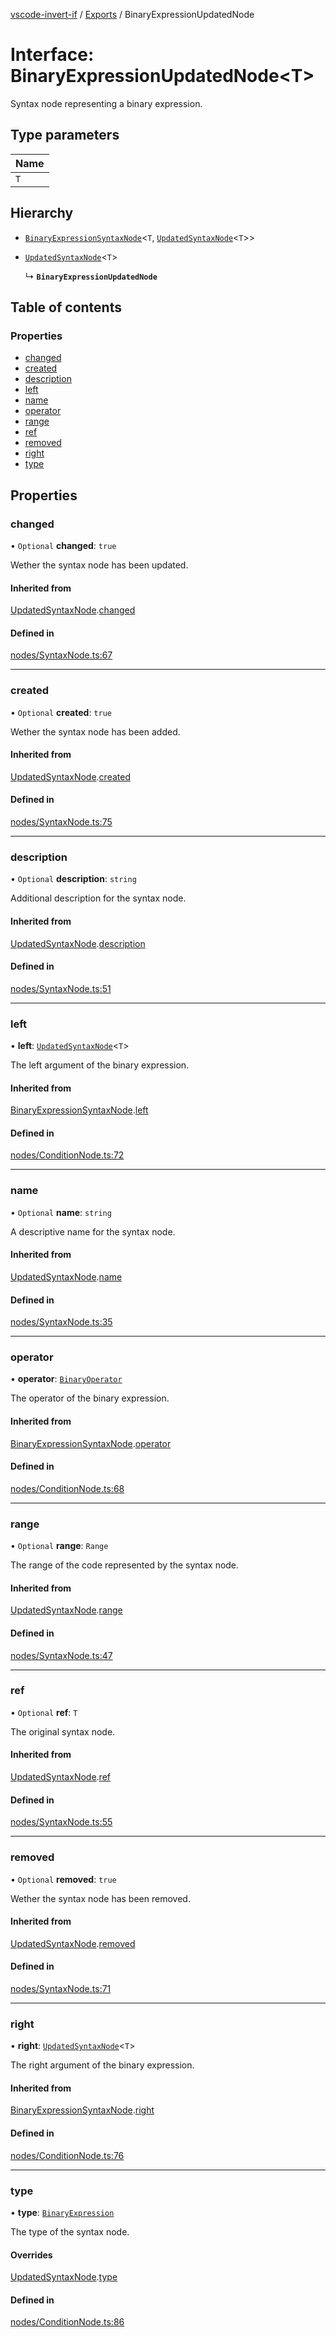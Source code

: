 [vscode-invert-if](../README.md) / [Exports](../modules.md) / BinaryExpressionUpdatedNode

# Interface: BinaryExpressionUpdatedNode<T\>

Syntax node representing a binary expression.

## Type parameters

| Name |
| :------ |
| `T` |

## Hierarchy

- [`BinaryExpressionSyntaxNode`](BinaryExpressionSyntaxNode.md)<`T`, [`UpdatedSyntaxNode`](UpdatedSyntaxNode.md)<`T`\>\>

- [`UpdatedSyntaxNode`](UpdatedSyntaxNode.md)<`T`\>

  ↳ **`BinaryExpressionUpdatedNode`**

## Table of contents

### Properties

- [changed](BinaryExpressionUpdatedNode.md#changed)
- [created](BinaryExpressionUpdatedNode.md#created)
- [description](BinaryExpressionUpdatedNode.md#description)
- [left](BinaryExpressionUpdatedNode.md#left)
- [name](BinaryExpressionUpdatedNode.md#name)
- [operator](BinaryExpressionUpdatedNode.md#operator)
- [range](BinaryExpressionUpdatedNode.md#range)
- [ref](BinaryExpressionUpdatedNode.md#ref)
- [removed](BinaryExpressionUpdatedNode.md#removed)
- [right](BinaryExpressionUpdatedNode.md#right)
- [type](BinaryExpressionUpdatedNode.md#type)

## Properties

### changed

• `Optional` **changed**: ``true``

Wether the syntax node has been updated.

#### Inherited from

[UpdatedSyntaxNode](UpdatedSyntaxNode.md).[changed](UpdatedSyntaxNode.md#changed)

#### Defined in

[nodes/SyntaxNode.ts:67](https://github.com/1nVitr0/plugin-vscode-invert-if/blob/d1df971/packages/api/src/nodes/SyntaxNode.ts#L67)

___

### created

• `Optional` **created**: ``true``

Wether the syntax node has been added.

#### Inherited from

[UpdatedSyntaxNode](UpdatedSyntaxNode.md).[created](UpdatedSyntaxNode.md#created)

#### Defined in

[nodes/SyntaxNode.ts:75](https://github.com/1nVitr0/plugin-vscode-invert-if/blob/d1df971/packages/api/src/nodes/SyntaxNode.ts#L75)

___

### description

• `Optional` **description**: `string`

Additional description for the syntax node.

#### Inherited from

[UpdatedSyntaxNode](UpdatedSyntaxNode.md).[description](UpdatedSyntaxNode.md#description)

#### Defined in

[nodes/SyntaxNode.ts:51](https://github.com/1nVitr0/plugin-vscode-invert-if/blob/d1df971/packages/api/src/nodes/SyntaxNode.ts#L51)

___

### left

• **left**: [`UpdatedSyntaxNode`](UpdatedSyntaxNode.md)<`T`\>

The left argument of the binary expression.

#### Inherited from

[BinaryExpressionSyntaxNode](BinaryExpressionSyntaxNode.md).[left](BinaryExpressionSyntaxNode.md#left)

#### Defined in

[nodes/ConditionNode.ts:72](https://github.com/1nVitr0/plugin-vscode-invert-if/blob/d1df971/packages/api/src/nodes/ConditionNode.ts#L72)

___

### name

• `Optional` **name**: `string`

A descriptive name for the syntax node.

#### Inherited from

[UpdatedSyntaxNode](UpdatedSyntaxNode.md).[name](UpdatedSyntaxNode.md#name)

#### Defined in

[nodes/SyntaxNode.ts:35](https://github.com/1nVitr0/plugin-vscode-invert-if/blob/d1df971/packages/api/src/nodes/SyntaxNode.ts#L35)

___

### operator

• **operator**: [`BinaryOperator`](../enums/BinaryOperator.md)

The operator of the binary expression.

#### Inherited from

[BinaryExpressionSyntaxNode](BinaryExpressionSyntaxNode.md).[operator](BinaryExpressionSyntaxNode.md#operator)

#### Defined in

[nodes/ConditionNode.ts:68](https://github.com/1nVitr0/plugin-vscode-invert-if/blob/d1df971/packages/api/src/nodes/ConditionNode.ts#L68)

___

### range

• `Optional` **range**: `Range`

The range of the code represented by the syntax node.

#### Inherited from

[UpdatedSyntaxNode](UpdatedSyntaxNode.md).[range](UpdatedSyntaxNode.md#range)

#### Defined in

[nodes/SyntaxNode.ts:47](https://github.com/1nVitr0/plugin-vscode-invert-if/blob/d1df971/packages/api/src/nodes/SyntaxNode.ts#L47)

___

### ref

• `Optional` **ref**: `T`

The original syntax node.

#### Inherited from

[UpdatedSyntaxNode](UpdatedSyntaxNode.md).[ref](UpdatedSyntaxNode.md#ref)

#### Defined in

[nodes/SyntaxNode.ts:55](https://github.com/1nVitr0/plugin-vscode-invert-if/blob/d1df971/packages/api/src/nodes/SyntaxNode.ts#L55)

___

### removed

• `Optional` **removed**: ``true``

Wether the syntax node has been removed.

#### Inherited from

[UpdatedSyntaxNode](UpdatedSyntaxNode.md).[removed](UpdatedSyntaxNode.md#removed)

#### Defined in

[nodes/SyntaxNode.ts:71](https://github.com/1nVitr0/plugin-vscode-invert-if/blob/d1df971/packages/api/src/nodes/SyntaxNode.ts#L71)

___

### right

• **right**: [`UpdatedSyntaxNode`](UpdatedSyntaxNode.md)<`T`\>

The right argument of the binary expression.

#### Inherited from

[BinaryExpressionSyntaxNode](BinaryExpressionSyntaxNode.md).[right](BinaryExpressionSyntaxNode.md#right)

#### Defined in

[nodes/ConditionNode.ts:76](https://github.com/1nVitr0/plugin-vscode-invert-if/blob/d1df971/packages/api/src/nodes/ConditionNode.ts#L76)

___

### type

• **type**: [`BinaryExpression`](../enums/SyntaxNodeType.md#binaryexpression)

The type of the syntax node.

#### Overrides

[UpdatedSyntaxNode](UpdatedSyntaxNode.md).[type](UpdatedSyntaxNode.md#type)

#### Defined in

[nodes/ConditionNode.ts:86](https://github.com/1nVitr0/plugin-vscode-invert-if/blob/d1df971/packages/api/src/nodes/ConditionNode.ts#L86)
